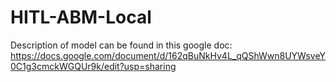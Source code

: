# HITL-ABM-Local

Description of model can be found in this google doc: https://docs.google.com/document/d/162qBuNkHv4L_qQShWwn8UYWsveY0C1g3cmckWGQUr9k/edit?usp=sharing
